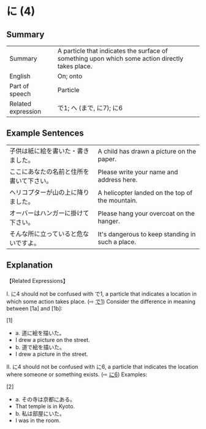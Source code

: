 # に (4)

## Summary

<table><tr>   <td>Summary</td>   <td>A particle that indicates the surface of something upon which some action directly takes place.</td></tr><tr>   <td>English</td>   <td>On; onto</td></tr><tr>   <td>Part of speech</td>   <td>Particle</td></tr><tr>   <td>Related expression</td>   <td>で1; へ (まで, に7); に6</td></tr></table>

## Example Sentences

<table><tr>   <td>子供は紙に絵を書いた・書きました。</td>   <td>A child has drawn a picture on the paper.</td></tr><tr>   <td>ここにあなたの名前と住所を書いて下さい。</td>   <td>Please write your name and address here.</td></tr><tr>   <td>ヘリコプターが山の上に降りました。</td>   <td>A helicopter landed on the top of the mountain.</td></tr><tr>   <td>オーバーはハンガーに掛けて下さい。</td>   <td>Please hang your overcoat on the hanger.</td></tr><tr>   <td>そんな所に立っていると危ないですよ。</td>   <td>It's dangerous to keep standing in such a place.</td></tr></table>

## Explanation

<p>【Related Expressions】</p>  <p>I. <span class="cloze">に</span>4 should not be confused with で1, a particle that indicates a location in which some action takes place. (⇨ <a href="#㊦ で (1)">で1</a>) Consider the difference in meaning between [1a] and [1b]:</p>  <p>[1]</p>  <ul> <li>a. 道<span class="cloze">に</span>絵を描いた。</li> <li>I drew a picture on the street.</li> <div class="divide"></div> <li>b. 道で絵を描いた。</li> <li>I drew a picture in the street.</li> </ul>  <p>II. <span class="cloze">に</span>4 should not be confused with に6, a particle that indicates the location where someone or something exists. (⇨ <a href="#㊦ に (6)">に6</a>) Examples:</p>  <p>[2]</p>  <ul> <li>a. その寺は京都にある。</li> <li>That temple is in Kyoto.</li> <div class="divide"></div> <li>b. 私は部屋にいた。</li> <li>I was in the room.</li> </ul>

